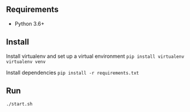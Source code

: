 ## Requirements
* Python 3.6+

## Install

Install virtualenv and set up a virtual environment
`pip install virtualenv`
`virtualenv venv`

Install dependencies
`pip install -r requirements.txt`

## Run

`./start.sh`

